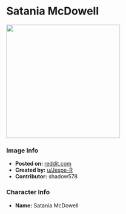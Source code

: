 # Satania McDowell

<img src="https://raw.githubusercontent.com/shadow578/Project-Padoru/master/Padoru/U_Jespe-R/gabriel-dropout-satania-jesper.png" height="300">

### Image Info
* **Posted on:**     [reddit.com](https://www.reddit.com/r/Padoru/comments/etgjdz/daily_padoru_24_satania_gabriel_dropout/)
* **Created by:**    [u/Jespe-R](https://github.com/shadow578/Project-Padoru/blob/master/table-of-contents/creators/uJespeR.md)
* **Contributor:**   shadow578

### Character Info
* **Name:**   Satania McDowell



